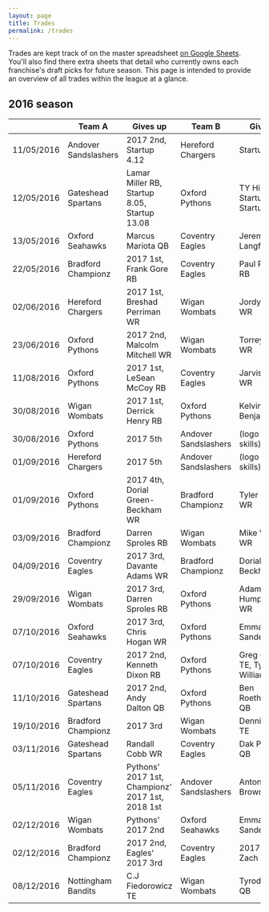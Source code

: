 ```yaml
---
layout: page
title: Trades
permalink: /trades
---
```


Trades are kept track of on the master spreadsheet [on Google Sheets](http://bit.do/UKDynastyLeagueFutureDraftPickTrades). You'll also find there extra sheets that detail who currently owns each franchise's draft picks for future season. This page is intended to provide an overview of all trades within the league at a glance.

## 2016 season

|            | Team A               | Gives up                                         | Team B               | Gives up                                  |
|------------|----------------------|--------------------------------------------------|----------------------|-------------------------------------------|
| 11/05/2016 | Andover Sandslashers | 2017 2nd, Startup 4.12                           | Hereford Chargers    | Startup 4.07                              |
| 12/05/2016 | Gateshead Spartans   | Lamar Miller RB, Startup 8.05, Startup 13.08     | Oxford Pythons       | TY Hilton WR, Startup 8.10, Startup 13.03 |
| 13/05/2016 | Oxford Seahawks      | Marcus Mariota QB                                | Coventry Eagles      | Jeremy Langford RB                        |
| 22/05/2016 | Bradford Championz   | 2017 1st, Frank Gore RB                          | Coventry Eagles      | Paul Perkins RB                           |
| 02/06/2016 | Hereford Chargers    | 2017 1st, Breshad Perriman WR                    | Wigan Wombats        | Jordy Nelson WR                           |
| 23/06/2016 | Oxford Pythons       | 2017 2nd, Malcolm Mitchell WR                    | Wigan Wombats        | Torrey Smith WR                           |
| 11/08/2016 | Oxford Pythons       | 2017 1st, LeSean McCoy RB                        | Coventry Eagles      | Jarvis Landry WR                          |
| 30/08/2016 | Wigan Wombats        | 2017 1st, Derrick Henry RB                       | Oxford Pythons       | Kelvin Benjamin WR                        |
| 30/08/2016 | Oxford Pythons       | 2017 5th                                         | Andover Sandslashers | (logo design skills)                      |
| 01/09/2016 | Hereford Chargers    | 2017 5th                                         | Andover Sandslashers | (logo design skills)                      |
| 01/09/2016 | Oxford Pythons       | 2017 4th, Dorial Green-Beckham WR                | Bradford Championz   | Tyler Boyd WR                             |
| 03/09/2016 | Bradford Championz   | Darren Sproles RB                                | Wigan Wombats        | Mike Wallace WR                           |
| 04/09/2016 | Coventry Eagles      | 2017 3rd, Davante Adams WR                       | Bradford Championz   | Dorial Green-Beckham WR                   |
| 29/09/2016 | Wigan Wombats        | 2017 3rd, Darren Sproles RB                      | Oxford Pythons       | Adam Humphries WR                         |
| 07/10/2016 | Oxford Seahawks      | 2017 3rd, Chris Hogan WR                         | Oxford Pythons       | Emmanuel Sanders WR                       |
| 07/10/2016 | Coventry Eagles      | 2017 2nd, Kenneth Dixon RB                       | Oxford Pythons       | Greg Olsen TE, Tyrell Williams WR         |
| 11/10/2016 | Gateshead Spartans   | 2017 2nd, Andy Dalton QB                         | Oxford Pythons       | Ben Roethlisberger QB                     |
| 19/10/2016 | Bradford Championz   | 2017 3rd                                         | Wigan Wombats        | Dennis Pitta TE                           |
| 03/11/2016 | Gateshead Spartans   | Randall Cobb WR                                  | Coventry Eagles      | Dak Prescott QB                           |
| 05/11/2016 | Coventry Eagles      | Pythons' 2017 1st, Championz' 2017 1st, 2018 1st | Andover Sandslashers | Antonio Brown WR                          |
| 02/12/2016 | Wigan Wombats        | Pythons' 2017 2nd                                | Oxford Seahawks      | Emmanuel Sanders WR                       |
| 02/12/2016 | Bradford Championz   | 2017 2nd, Eagles' 2017 3rd                       | Coventry Eagles      | 2017 4th, Zach Ertz TE                    |
| 08/12/2016 | Nottingham Bandits   | C.J Fiedorowicz TE                               | Wigan Wombats        | Tyrod Taylor QB                           |